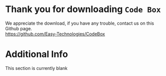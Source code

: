 # Thank you for downloading ` Code Box `
We appreciate the download, if you have any trouble, contact us on this Github page. <br>
https://github.com/Easy-Technologies/CodeBox
<br>
# Additional Info
This section is currently blank
